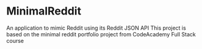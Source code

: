 # MinimalReddit
An application to mimic Reddit using its Reddit JSON API
This project is based on the minimal reddit portfolio project from CodeAcademy Full Stack course
